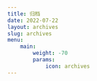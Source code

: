 ```yaml
---
title: 归档
date: 2022-07-22
layout: archives
slug: archives
menu:
    main:
        weight: -70
        params: 
            icon: archives
---
```

